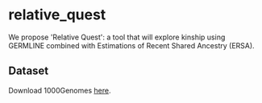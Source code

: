 # relative_quest
We propose 'Relative Quest': a tool that will explore kinship using GERMLINE combined with Estimations of Recent Shared Ancestry (ERSA).

## Dataset

Download 1000Genomes [here](https://drive.google.com/file/d/1CPK7M0g62NIsAbrEgZ3WhLuMi04KhnXu/view?usp=sharing).
